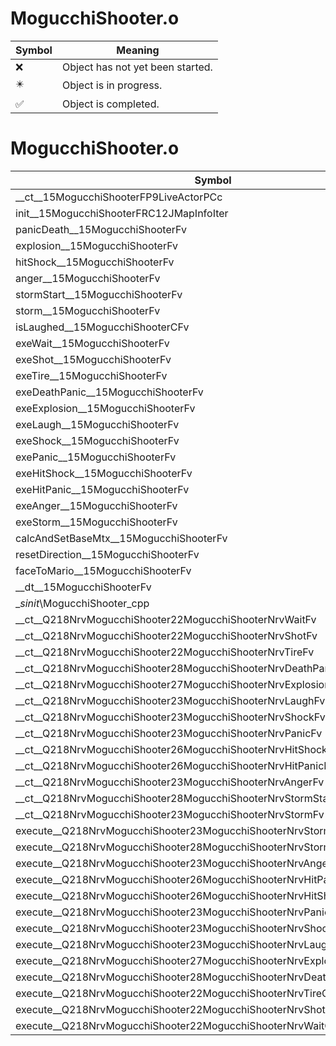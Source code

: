 # MogucchiShooter.o
| Symbol | Meaning 
| ------------- | ------------- 
| :x: | Object has not yet been started. 
| :eight_pointed_black_star: | Object is in progress. 
| :white_check_mark: | Object is completed. 


# MogucchiShooter.o
| Symbol | Decompiled? |
| ------------- | ------------- |
| __ct__15MogucchiShooterFP9LiveActorPCc | :x: |
| init__15MogucchiShooterFRC12JMapInfoIter | :x: |
| panicDeath__15MogucchiShooterFv | :x: |
| explosion__15MogucchiShooterFv | :x: |
| hitShock__15MogucchiShooterFv | :x: |
| anger__15MogucchiShooterFv | :x: |
| stormStart__15MogucchiShooterFv | :x: |
| storm__15MogucchiShooterFv | :x: |
| isLaughed__15MogucchiShooterCFv | :x: |
| exeWait__15MogucchiShooterFv | :x: |
| exeShot__15MogucchiShooterFv | :x: |
| exeTire__15MogucchiShooterFv | :x: |
| exeDeathPanic__15MogucchiShooterFv | :x: |
| exeExplosion__15MogucchiShooterFv | :x: |
| exeLaugh__15MogucchiShooterFv | :x: |
| exeShock__15MogucchiShooterFv | :x: |
| exePanic__15MogucchiShooterFv | :x: |
| exeHitShock__15MogucchiShooterFv | :x: |
| exeHitPanic__15MogucchiShooterFv | :x: |
| exeAnger__15MogucchiShooterFv | :x: |
| exeStorm__15MogucchiShooterFv | :x: |
| calcAndSetBaseMtx__15MogucchiShooterFv | :x: |
| resetDirection__15MogucchiShooterFv | :x: |
| faceToMario__15MogucchiShooterFv | :x: |
| __dt__15MogucchiShooterFv | :x: |
| __sinit_\MogucchiShooter_cpp | :x: |
| __ct__Q218NrvMogucchiShooter22MogucchiShooterNrvWaitFv | :x: |
| __ct__Q218NrvMogucchiShooter22MogucchiShooterNrvShotFv | :x: |
| __ct__Q218NrvMogucchiShooter22MogucchiShooterNrvTireFv | :x: |
| __ct__Q218NrvMogucchiShooter28MogucchiShooterNrvDeathPanicFv | :x: |
| __ct__Q218NrvMogucchiShooter27MogucchiShooterNrvExplosionFv | :x: |
| __ct__Q218NrvMogucchiShooter23MogucchiShooterNrvLaughFv | :x: |
| __ct__Q218NrvMogucchiShooter23MogucchiShooterNrvShockFv | :x: |
| __ct__Q218NrvMogucchiShooter23MogucchiShooterNrvPanicFv | :x: |
| __ct__Q218NrvMogucchiShooter26MogucchiShooterNrvHitShockFv | :x: |
| __ct__Q218NrvMogucchiShooter26MogucchiShooterNrvHitPanicFv | :x: |
| __ct__Q218NrvMogucchiShooter23MogucchiShooterNrvAngerFv | :x: |
| __ct__Q218NrvMogucchiShooter28MogucchiShooterNrvStormStartFv | :x: |
| __ct__Q218NrvMogucchiShooter23MogucchiShooterNrvStormFv | :x: |
| execute__Q218NrvMogucchiShooter23MogucchiShooterNrvStormCFP5Spine | :x: |
| execute__Q218NrvMogucchiShooter28MogucchiShooterNrvStormStartCFP5Spine | :x: |
| execute__Q218NrvMogucchiShooter23MogucchiShooterNrvAngerCFP5Spine | :x: |
| execute__Q218NrvMogucchiShooter26MogucchiShooterNrvHitPanicCFP5Spine | :x: |
| execute__Q218NrvMogucchiShooter26MogucchiShooterNrvHitShockCFP5Spine | :x: |
| execute__Q218NrvMogucchiShooter23MogucchiShooterNrvPanicCFP5Spine | :x: |
| execute__Q218NrvMogucchiShooter23MogucchiShooterNrvShockCFP5Spine | :x: |
| execute__Q218NrvMogucchiShooter23MogucchiShooterNrvLaughCFP5Spine | :x: |
| execute__Q218NrvMogucchiShooter27MogucchiShooterNrvExplosionCFP5Spine | :x: |
| execute__Q218NrvMogucchiShooter28MogucchiShooterNrvDeathPanicCFP5Spine | :x: |
| execute__Q218NrvMogucchiShooter22MogucchiShooterNrvTireCFP5Spine | :x: |
| execute__Q218NrvMogucchiShooter22MogucchiShooterNrvShotCFP5Spine | :x: |
| execute__Q218NrvMogucchiShooter22MogucchiShooterNrvWaitCFP5Spine | :x: |
